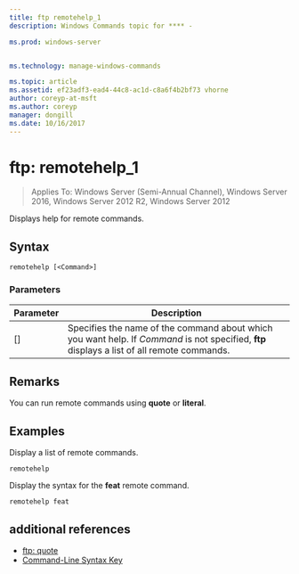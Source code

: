 ```yaml
---
title: ftp remotehelp_1
description: Windows Commands topic for **** - 

ms.prod: windows-server


ms.technology: manage-windows-commands

ms.topic: article
ms.assetid: ef23adf3-ead4-44c8-ac1d-c8a6f4b2bf73 vhorne
author: coreyp-at-msft
ms.author: coreyp
manager: dongill
ms.date: 10/16/2017
---
```

# ftp: remotehelp_1

>Applies To: Windows Server (Semi-Annual Channel), Windows Server 2016, Windows Server 2012 R2, Windows Server 2012

Displays help for remote commands.   
## Syntax  
```  
remotehelp [<Command>]  
```  
### Parameters  
|Parameter|Description|  
|-------|--------|  
|[<Command>]|Specifies the name of the command about which you want help. If *Command* is not specified, **ftp** displays a list of all remote commands.|  
## Remarks  
You can run remote commands using **quote** or **literal**.  
## <a name=BKMK_Examples></a>Examples  
Display a list of remote commands.  
```  
remotehelp  
```  
Display the syntax for the **feat** remote command.  
```  
remotehelp feat  
```  
## additional references  
-   [ftp: quote](ftp-quote.md)  
-   [Command-Line Syntax Key](command-line-syntax-key.md)  
